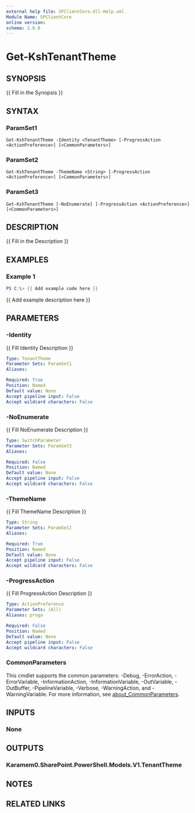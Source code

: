 ```yaml
---
external help file: SPClientCore.dll-Help.xml
Module Name: SPClientCore
online version:
schema: 2.0.0
---
```


# Get-KshTenantTheme

## SYNOPSIS
{{ Fill in the Synopsis }}

## SYNTAX

### ParamSet1
```
Get-KshTenantTheme -Identity <TenantTheme> [-ProgressAction <ActionPreference>] [<CommonParameters>]
```

### ParamSet2
```
Get-KshTenantTheme -ThemeName <String> [-ProgressAction <ActionPreference>] [<CommonParameters>]
```

### ParamSet3
```
Get-KshTenantTheme [-NoEnumerate] [-ProgressAction <ActionPreference>] [<CommonParameters>]
```

## DESCRIPTION
{{ Fill in the Description }}

## EXAMPLES

### Example 1
```powershell
PS C:\> {{ Add example code here }}
```

{{ Add example description here }}

## PARAMETERS

### -Identity
{{ Fill Identity Description }}

```yaml
Type: TenantTheme
Parameter Sets: ParamSet1
Aliases:

Required: True
Position: Named
Default value: None
Accept pipeline input: False
Accept wildcard characters: False
```

### -NoEnumerate
{{ Fill NoEnumerate Description }}

```yaml
Type: SwitchParameter
Parameter Sets: ParamSet3
Aliases:

Required: False
Position: Named
Default value: None
Accept pipeline input: False
Accept wildcard characters: False
```

### -ThemeName
{{ Fill ThemeName Description }}

```yaml
Type: String
Parameter Sets: ParamSet2
Aliases:

Required: True
Position: Named
Default value: None
Accept pipeline input: False
Accept wildcard characters: False
```

### -ProgressAction
{{ Fill ProgressAction Description }}

```yaml
Type: ActionPreference
Parameter Sets: (All)
Aliases: proga

Required: False
Position: Named
Default value: None
Accept pipeline input: False
Accept wildcard characters: False
```

### CommonParameters
This cmdlet supports the common parameters: -Debug, -ErrorAction, -ErrorVariable, -InformationAction, -InformationVariable, -OutVariable, -OutBuffer, -PipelineVariable, -Verbose, -WarningAction, and -WarningVariable. For more information, see [about_CommonParameters](http://go.microsoft.com/fwlink/?LinkID=113216).

## INPUTS

### None
## OUTPUTS

### Karamem0.SharePoint.PowerShell.Models.V1.TenantTheme
## NOTES

## RELATED LINKS

